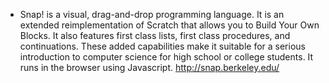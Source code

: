 - Snap! is a visual, drag-and-drop programming language. It is an extended reimplementation of Scratch that allows you to Build Your Own Blocks. It also features first class lists, first class procedures, and continuations. These added capabilities make it suitable for a serious introduction to computer science for high school or college students. It runs in the browser using Javascript.
  http://snap.berkeley.edu/
